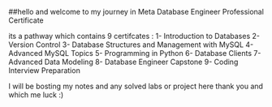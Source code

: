 ##hello and welcome to my journey in Meta Database Engineer Professional Certificate

its a pathway which contains 9 certifcates :
1- Introduction to Databases
2- Version Control
3- Database Structures and Management with MySQL
4- Advanced MySQL Topics
5- Programming in Python
6- Database Clients
7- Advanced Data Modeling
8- Database Engineer Capstone
9- Coding Interview Preparation

I will be bosting my notes and any solved labs or project here
thank you and which me luck :)
